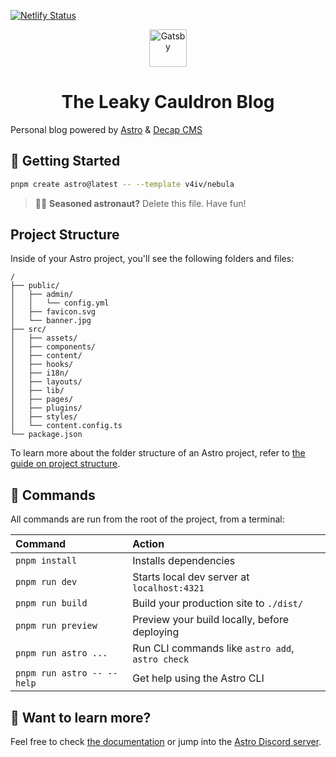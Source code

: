 [![Netlify Status](https://api.netlify.com/api/v1/badges/a3b02aa4-93ac-47d9-b914-7eb42de75a83/deploy-status)](https://app.netlify.com/sites/theleakycauldronblog/deploys)

<p align="center">
  <a href="https://theleakycauldronblog.com">
    <img alt="Gatsby" src="https://theleakycauldronblog.com/favicon.svg" width="60" />
  </a>
</p>
<h1 align="center">
  The Leaky Cauldron Blog
</h1>

Personal blog powered by [Astro](https://astro.build) & [Decap CMS](https://decapcms.org)


## 🚀 Getting Started

```sh
pnpm create astro@latest -- --template v4iv/nebula
```

> 🧑‍🚀 **Seasoned astronaut?** Delete this file. Have fun!

## Project Structure

Inside of your Astro project, you'll see the following folders and files:

```text
/
├── public/
│   ├── admin/
│   │   └── config.yml
│   ├── favicon.svg
│   └── banner.jpg
├── src/
│   ├── assets/
│   ├── components/
│   ├── content/
│   ├── hooks/
│   ├── i18n/
│   ├── layouts/
│   ├── lib/
│   ├── pages/
│   ├── plugins/
│   ├── styles/
│   └── content.config.ts
└── package.json
```

To learn more about the folder structure of an Astro project, refer to [the guide on project structure](https://docs.astro.build/en/basics/project-structure/).

## 🧞 Commands

All commands are run from the root of the project, from a terminal:

| Command                   | Action                                           |
| :------------------------ | :----------------------------------------------- |
| `pnpm install`             | Installs dependencies                            |
| `pnpm run dev`             | Starts local dev server at `localhost:4321`      |
| `pnpm run build`           | Build your production site to `./dist/`          |
| `pnpm run preview`         | Preview your build locally, before deploying     |
| `pnpm run astro ...`       | Run CLI commands like `astro add`, `astro check` |
| `pnpm run astro -- --help` | Get help using the Astro CLI                     |

## 👀 Want to learn more?

Feel free to check [the documentation](https://docs.astro.build) or jump into the [Astro Discord server](https://astro.build/chat).
